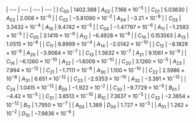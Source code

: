 | --- | --- | --- | --- |
| $C_{00}$ | $1402.388$               | $A_{02}$ | $7.166\times10^{-5}$     |
| $C_{01}$ | $5.03830$                | $A_{03}$ | $2.008\times10^{-6}$     |
| $C_{02}$ | $-5.81090\times10^{-2}$  | $A_{04}$ | $-3.21\times10^{-8}$     |
| $C_{03}$ | $3.3432\times10^{-4}$    | $A_{10}$ | $9.4742\times10^{-5}$    |
| $C_{04}$ | $-1.47797\times10^{-6}$  | $A_{11}$ | $-1.2583\times10^{-5}$   |
| $C_{05}$ | $3.1419\times10^{-9}$    | $A_{12}$ | $-6.4928\times10^{-8}$   |
| $C_{10}$ | $0.153563$               | $A_{13}$ | $1.0515\times10^{-8}$    |
| $C_{11}$ | $6.8999\times10^{-4}$    | $A_{14}$ | $-2.0142\times10^{-10}$  |
| $C_{12}$ | $-8.1829\times10^{-6}$   | $A_{20}$ | $-3.9064\times10^{-7}$   |
| $C_{13}$ | $1.3632\times10^{-7}$    | $A_{21}$ | $9.1061\times10^{-9}$    |
| $C_{14}$ | $-6.1260\times10^{-10}$  | $A_{22}$ | $-1.6009\times10^{-10}$  |
| $C_{20}$ | $3.1260\times10^{-5}$    | $A_{23}$ | $7.994\times10^{-12}$    |
| $C_{21}$ | $-1.7111\times10^{-6}$   | $A_{30}$ | $1.100\times10^{-10}$    |
| $C_{22}$ | $2.5986\times10^{-8}$    | $A_{31}$ | $6.651\times10^{-12}$    |
| $C_{23}$ | $-2.5353\times10^{-10}$  | $A_{32}$ | $-3.391\times10^{-13}$   |
| $C_{24}$ | $1.0415\times10^{-12}$   | $B_{00}$ | $-1.922\times10^{-2}$    |
| $C_{30}$ | $-9.7729\times10^{-9}$   | $B_{01}$ | $-4.42\times10^{-5}$     |
| $C_{31}$ | $3.8513\times10^{-10}$   | $B_{10}$ | $7.3637\times10^{-5}$    |
| $C_{32}$ | $-2.3654\times10^{-12}$  | $B_{11}$ | $1.7950\times10^{-7}$    |
| $A_{00}$ | $1.389$                  | $D_{00}$ | $1.727\times10^{-3}$     |
| $A_{01}$ | $1.262\times10^{-2}$     | $D_{10}$ | $-7.9836\times10^{-6}$   |